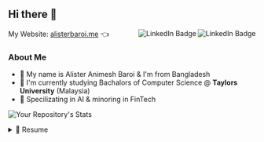 ## Hi there 👋 
My Website: <a href="https://alisterbaroi.me" target="_blank">alisterbaroi.me</a> 👈 
<a href="https://www.linkedin.com/in/alisterbaroi/" target="_blank"><img align="right" src="https://img.shields.io/badge/LinkedIn-blue?style=for-the-badge&logo=linkedin&logoColor=white" alt="LinkedIn Badge"/></a>  <a href="https://www.instagram.com/alister.baroi/" target="_blank"><img align="right" src="https://img.shields.io/badge/Instagram-E4405F?style=for-the-badge&logo=instagram&logoColor=white" alt="LinkedIn Badge"/></a> 

### About Me 
- 💬 My name is Alister Animesh Baroi & I'm from Bangladesh
- 🌱 I'm currently studying Bachalors of Computer Science @ **Taylors University** (Malaysia)
- 👯 Specilizating in AI & minoring in FinTech 

<!-- ![Your Repository's Stats](https://github-readme-streak-stats.herokuapp.com/?user=AlisterBaroi) -->
<!-- ![Your Repository's Stats](https://github-profile-trophy.vercel.app/?username=AlisterBaroi)  -->
<!-- ![Your Repository's Stats](https://github-profile-summary-cards.vercel.app/api/cards/profile-details?username=AlisterBaroi&theme=vue) -->
<!-- ### 😂 Here's a joke that'll make you laugh!
![Jokes Card](https://readme-jokes.vercel.app/api)  -->
<!--
**AlisterBaroi/alisterbaroi** is a ✨ _special_ ✨ repository because its `README.md` (this file) appears on your GitHub profile.
Here are some ideas to get you started:
- 🔭 I’m currently working on ...
- 🌱 I’m currently learning ...
- 👯 I’m looking to collaborate on ...
- 🤔 I’m looking for help with ...
- 💬 Ask me about ...
- 📫 How to reach me: ...
- 😄 Pronouns: ...
- ⚡ Fun fact: ...
-->
![Your Repository's Stats](https://github-readme-stats.vercel.app/api?username=AlisterBaroi&show_icons=true) 

<details>
  <summary>📃 Resume</summary>
  
## Education
  
- 🔬 **Bachalors of Computer Science (Honours)** | Artificial Intelligence, Financial Technology\
📆 2020 - 2023 (expected)\
📍 **Taylor's University** - Selangor, Malaysia
  
- 📖 **Foundation in Computing**\
📆 2019 - 2020\
📍 **Taylor's College** - Selengor, Malaysia
  
- 📖 **CIE AS & A Levels: Physics, Chemistry, Pure Maths, Mechanics**\
📆 2016 - 2018\
📍 **British Council** - Dhaka, Bangladesh

## Experience
  
- 💼 **Technical Associate**\
📆 Oct/2021 - Present\
📍 **Google Developer Student Club** - Taylor's University
  <img align="right" src="https://img.shields.io/badge/TensorFlow-FF6F00?logo=tensorflow&logoColor=white" />
  <img align="right" src="https://img.shields.io/badge/Keras-D00000?logo=Keras&logoColor=white" />
  <img align="right" src="https://img.shields.io/badge/Jupyter-F37626.svg?logo=Jupyter&logoColor=white" />
  <img align="right" src="https://img.shields.io/badge/Python-FFD43B?logo=python&logoColor=blue" />  
<!-- 
- 👨‍💻 **Office Assistant**\
📆 2011 - 2015\
📍 **Energisa** - Presidente Prudente/SP, Brazil
  <img align="right" src="https://img.shields.io/badge/Windows-0078D6?logo=windows&logoColor=white" />
  <img align="right" src="https://img.shields.io/badge/Microsoft%20Excel-217346?logo=microsoft-excel&logoColor=white" />
  <img align="right" src="https://img.shields.io/badge/Microsoft%20Office-D83B01?logo=microsoft-office&logoColor=white" />
  <img align="right" src="https://img.shields.io/badge/SAP-0FAAFF?logo=sap&logoColor=white" /> -->

<!--## Skills

<img align="right" src="https://img.shields.io/badge/(My)SQL-4479A1?logo=mysql&logoColor=white" />
<img align="right" src="https://img.shields.io/badge/BASH-4EAA25?logo=gnu-bash&logoColor=white" />
<img align="right" src="https://img.shields.io/badge/PHP-777BB4?logo=php&logoColor=white" />
<img align="right" src="https://img.shields.io/badge/Go-00ADD8?logo=go&logoColor=white" />
<img align="right" src="https://img.shields.io/badge/Python-3776AB?logo=python&logoColor=white" />
<img align="right" src="https://img.shields.io/badge/C Sharp-239120?logo=c-sharp&logoColor=white" />
<img align="right" src="https://img.shields.io/badge/C++-00599C?logo=c%2B%2B&logoColor=white" />
<img align="right" src="https://img.shields.io/badge/C-A8B9CC?logo=c&logoColor=white" />

**Programming**

<img align="right" src="https://img.shields.io/badge/Arch-1793D1?logo=arch-linux&logoColor=white" />
<img align="right" src="https://img.shields.io/badge/Fedora-294172?logo=fedora&logoColor=white" />
<img align="right" src="https://img.shields.io/badge/Debian-A81D33?logo=debian&logoColor=white" />
<img align="right" src="https://img.shields.io/badge/Ubuntu-E95420?logo=ubuntu&logoColor=white" />
<img align="right" src="https://img.shields.io/badge/Windows-0078D6?logo=windows&logoColor=white" />

**Operating Systems**

<img align="right" src="https://img.shields.io/badge/English-B2-blue?logo=data:image/svg%2bxml;base64,PHN2ZyB4bWxucz0iaHR0cDovL3d3dy53My5vcmcvMjAwMC9zdmciIGlkPSJmbGFnLWljb24tY3NzLWdiLWVuZyIgdmlld0JveD0iMCAwIDY0MCA0ODAiPgogIDxwYXRoIGZpbGw9IiNmZmYiIGQ9Ik0wIDBoNjQwdjQ4MEgweiIvPgogIDxwYXRoIGZpbGw9IiNjZTExMjQiIGQ9Ik0yODEuNiAwaDc2Ljh2NDgwaC03Ni44eiIvPgogIDxwYXRoIGZpbGw9IiNjZTExMjQiIGQ9Ik0wIDIwMS42aDY0MHY3Ni44SDB6Ii8+Cjwvc3ZnPgo=" />
<img align="right" src="https://img.shields.io/badge/Italian-mother tongue-green?logo=data:image/svg%2bxml;base64,PHN2ZyB4bWxucz0iaHR0cDovL3d3dy53My5vcmcvMjAwMC9zdmciIGlkPSJmbGFnLWljb24tY3NzLWl0IiB2aWV3Qm94PSIwIDAgNjQwIDQ4MCI+DQogIDxnIGZpbGwtcnVsZT0iZXZlbm9kZCIgc3Ryb2tlLXdpZHRoPSIxcHQiPg0KICAgIDxwYXRoIGZpbGw9IiNmZmYiIGQ9Ik0wIDBoNjQwdjQ4MEgweiIvPg0KICAgIDxwYXRoIGZpbGw9IiMwMDkyNDYiIGQ9Ik0wIDBoMjEzLjN2NDgwSDB6Ii8+DQogICAgPHBhdGggZmlsbD0iI2NlMmIzNyIgZD0iTTQyNi43IDBINjQwdjQ4MEg0MjYuN3oiLz4NCiAgPC9nPg0KPC9zdmc+" />
-->

</details>

